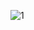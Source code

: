 ![1](https://user-images.githubusercontent.com/112995618/202065902-0c81b220-c00f-4d17-9432-759593ef16f4.png)
